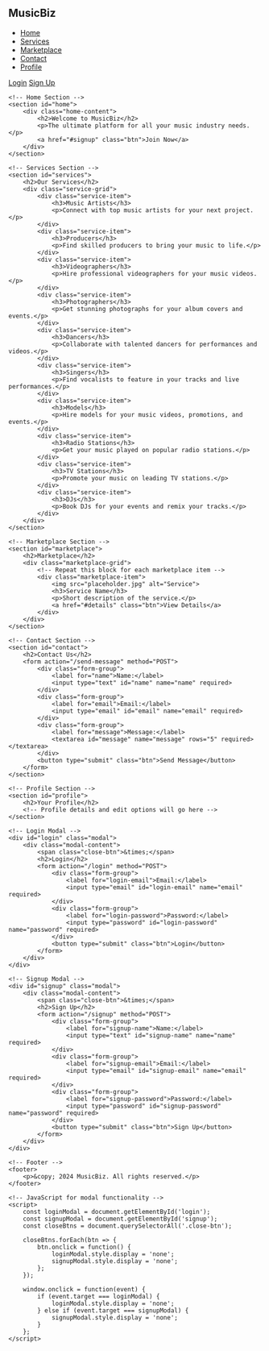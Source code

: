 <!DOCTYPE html>
<html lang="en">
<head>
    <meta charset="UTF-8">
    <meta name="viewport" content="width=device-width, initial-scale=1.0">
    <title>Music Industry Business Platform</title>
    <!-- Add CSS link here -->
    <link rel="stylesheet" href="styles.css">
</head>
<body>
    <!-- Navigation Bar -->
    <nav>
        <div class="logo">
            <h1>MusicBiz</h1>
        </div>
        <ul class="nav-links">
            <li><a href="#home">Home</a></li>
            <li><a href="#services">Services</a></li>
            <li><a href="#marketplace">Marketplace</a></li>
            <li><a href="#contact">Contact</a></li>
            <li><a href="#profile">Profile</a></li>
        </ul>
        <div class="auth-links">
            <a href="#login">Login</a>
            <a href="#signup">Sign Up</a>
        </div>
    </nav>

    <!-- Home Section -->
    <section id="home">
        <div class="home-content">
            <h2>Welcome to MusicBiz</h2>
            <p>The ultimate platform for all your music industry needs.</p>
            <a href="#signup" class="btn">Join Now</a>
        </div>
    </section>

    <!-- Services Section -->
    <section id="services">
        <h2>Our Services</h2>
        <div class="service-grid">
            <div class="service-item">
                <h3>Music Artists</h3>
                <p>Connect with top music artists for your next project.</p>
            </div>
            <div class="service-item">
                <h3>Producers</h3>
                <p>Find skilled producers to bring your music to life.</p>
            </div>
            <div class="service-item">
                <h3>Videographers</h3>
                <p>Hire professional videographers for your music videos.</p>
            </div>
            <div class="service-item">
                <h3>Photographers</h3>
                <p>Get stunning photographs for your album covers and events.</p>
            </div>
            <div class="service-item">
                <h3>Dancers</h3>
                <p>Collaborate with talented dancers for performances and videos.</p>
            </div>
            <div class="service-item">
                <h3>Singers</h3>
                <p>Find vocalists to feature in your tracks and live performances.</p>
            </div>
            <div class="service-item">
                <h3>Models</h3>
                <p>Hire models for your music videos, promotions, and events.</p>
            </div>
            <div class="service-item">
                <h3>Radio Stations</h3>
                <p>Get your music played on popular radio stations.</p>
            </div>
            <div class="service-item">
                <h3>TV Stations</h3>
                <p>Promote your music on leading TV stations.</p>
            </div>
            <div class="service-item">
                <h3>DJs</h3>
                <p>Book DJs for your events and remix your tracks.</p>
            </div>
        </div>
    </section>

    <!-- Marketplace Section -->
    <section id="marketplace">
        <h2>Marketplace</h2>
        <div class="marketplace-grid">
            <!-- Repeat this block for each marketplace item -->
            <div class="marketplace-item">
                <img src="placeholder.jpg" alt="Service">
                <h3>Service Name</h3>
                <p>Short description of the service.</p>
                <a href="#details" class="btn">View Details</a>
            </div>
        </div>
    </section>

    <!-- Contact Section -->
    <section id="contact">
        <h2>Contact Us</h2>
        <form action="/send-message" method="POST">
            <div class="form-group">
                <label for="name">Name:</label>
                <input type="text" id="name" name="name" required>
            </div>
            <div class="form-group">
                <label for="email">Email:</label>
                <input type="email" id="email" name="email" required>
            </div>
            <div class="form-group">
                <label for="message">Message:</label>
                <textarea id="message" name="message" rows="5" required></textarea>
            </div>
            <button type="submit" class="btn">Send Message</button>
        </form>
    </section>

    <!-- Profile Section -->
    <section id="profile">
        <h2>Your Profile</h2>
        <!-- Profile details and edit options will go here -->
    </section>

    <!-- Login Modal -->
    <div id="login" class="modal">
        <div class="modal-content">
            <span class="close-btn">&times;</span>
            <h2>Login</h2>
            <form action="/login" method="POST">
                <div class="form-group">
                    <label for="login-email">Email:</label>
                    <input type="email" id="login-email" name="email" required>
                </div>
                <div class="form-group">
                    <label for="login-password">Password:</label>
                    <input type="password" id="login-password" name="password" required>
                </div>
                <button type="submit" class="btn">Login</button>
            </form>
        </div>
    </div>

    <!-- Signup Modal -->
    <div id="signup" class="modal">
        <div class="modal-content">
            <span class="close-btn">&times;</span>
            <h2>Sign Up</h2>
            <form action="/signup" method="POST">
                <div class="form-group">
                    <label for="signup-name">Name:</label>
                    <input type="text" id="signup-name" name="name" required>
                </div>
                <div class="form-group">
                    <label for="signup-email">Email:</label>
                    <input type="email" id="signup-email" name="email" required>
                </div>
                <div class="form-group">
                    <label for="signup-password">Password:</label>
                    <input type="password" id="signup-password" name="password" required>
                </div>
                <button type="submit" class="btn">Sign Up</button>
            </form>
        </div>
    </div>

    <!-- Footer -->
    <footer>
        <p>&copy; 2024 MusicBiz. All rights reserved.</p>
    </footer>

    <!-- JavaScript for modal functionality -->
    <script>
        const loginModal = document.getElementById('login');
        const signupModal = document.getElementById('signup');
        const closeBtns = document.querySelectorAll('.close-btn');

        closeBtns.forEach(btn => {
            btn.onclick = function() {
                loginModal.style.display = 'none';
                signupModal.style.display = 'none';
            };
        });

        window.onclick = function(event) {
            if (event.target === loginModal) {
                loginModal.style.display = 'none';
            } else if (event.target === signupModal) {
                signupModal.style.display = 'none';
            }
        };
    </script>
</body>
</html>
